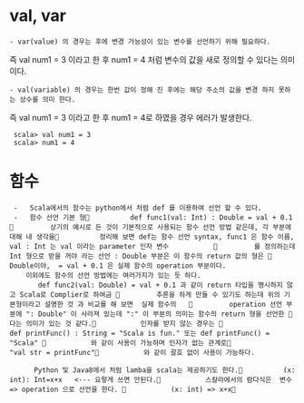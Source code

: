 # val, var
	- var(value) 의 경우는 후에 변경 가능성이 있는 변수를 선언하기 위해 필요하다.
  즉 val num1 = 3 이라고 한 후 num1 = 4 처럼 변수의 값을 새로 정의할 수 있다는 의미이다.
  
	- val(variable) 의 경우는 한번 값이 정해 진 후에는 해당 주소의 값을 변경 하지 못하는 상수를 의미 한다. 
  즉 val num1 = 3 이라고 한 후 num1 = 4로 하였을 경우 에러가 발생한다.
  ~~~~
  scala> val num1 = 3
  scala> num1 = 4
  ~~~~
  

# 함수
     -   Scala에서의 함수는 python에서 처럼 def 를 이용하여 선언 할 수 있다.
     -   함수 선언 기본 형          def func1(val: Int) : Double = val + 0.1          상기의 예시로 든 것이 기본적으로 사용되는 함수 선언 방법 같은데, 각 부분에 대해 내 생각을          정리해 보면 def는 함수 선언 syntax, func1 은 함수 이름, val : Int 는 val 이라는 parameter 인자 변수                    를 정의하는데 Int 형으로 받을 꺼야 라는 선언 : Double 부분은 이 함수의 return 값의 형은          Double이야,  = val + 0.1 은 실제 함수의 operation 부분이다.
        이외에도 함수의 선언 방법에는 여러가지가 있는 듯 하다.
           def func2(val: Double) = val + 0.1 과 같이 return 타입을 명시하지 않고 Scala로 Complier로 하여금          추론을 하게 만들 수 있기도 하는데 위의 기본형이라고 설명한 것 과 비교를 해 보면  실제 함수의            operation 선언 부분에 ": Double" 이 사라져 있는데 ":" 이 부분의 의미는 함수의 return 형을 선언한          다는 의미가 있는 것 같다.           인자를 받지 않는 경우는                   def printFunc() : String = "Scala is fun." 또는 def printFunc() = "Scala"            와 같이 사용이 가능하며 인자가 없는 관계로                       "val str = printFunc"           와 같이 괄호 없이 사용이 가능하다.

          Python 및 Java8에서 처럼 lamba을 scala는 제공하기도 한다.          (x: int): Int=x+x   <--- 요렇게 쓰면 안된다.           스칼라에서의 람다식은  변수 => operation 으로 선언을 한다.            (x: int) => x+x
